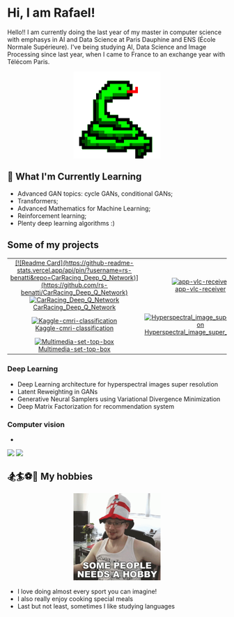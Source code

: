 # Hi, I am Rafael!

Hello!! I am currently doing the last year of my master in computer science with emphasys in AI and Data Science at Paris Dauphine and ENS (École Normale Supérieure). I've being studying AI, Data Science and Image Processing since last year, when I came to France to an exchange year with Télécom Paris. 
<div align="center">  
  <img align="center" alt="GIF" src="https://github.com/rs-benatti/rs-benatti/blob/main/python.gif" width="200" height="200" />
</div>

## 🌱 What I'm Currently Learning
- Advanced GAN topics: cycle GANs, conditional GANs;
- Transformers;
- Advanced Mathematics for Machine Learning;
- Reinforcement learning;
- Plenty deep learning algorithms :)

## Some of my projects

<table>
  <tbody>
    <tr>
      <td align="center">
        <a href="https://github.com/rs-benatti/CarRacing_Deep_Q_Network">
          [![Readme Card](https://github-readme-stats.vercel.app/api/pin/?username=rs-benatti&repo=CarRacing_Deep_Q_Network)](https://github.com/rs-benatti/CarRacing_Deep_Q_Network)
          <img src="https://github-readme-stats.vercel.app/api/pin/?username=rs-benatti&repo=CarRacing_Deep_Q_Network" alt="CarRacing_Deep_Q_Network " />
          <br />
          CarRacing_Deep_Q_Network
        </a>
      </td>
      <td align="center">
        <a href="https://github.com/thalisrocha/app-vlc-receiver">
          <img src="https://github-readme-stats.vercel.app/api/pin/?username=thalisrocha&repo=app-vlc-receiver" alt="app-vlc-receiver" />
          <br />
          app-vlc-receiver
        </a>
      </td>
    </tr>
    <tr>
      <td align="center">
        <a href="https://github.com/thalisrocha/Kaggle-cmri-classification">
          <img src="https://github-readme-stats.vercel.app/api/pin/?username=thalisrocha&repo=Kaggle-cmri-classification" alt="Kaggle-cmri-classification" />
          <br />
          Kaggle-cmri-classification
        </a>
      </td>
      <td align="center">
        <a href="https://github.com/V-kr0pt/Hyperspectral_image_super_resolution">
          <img src="https://github-readme-stats.vercel.app/api/pin/?username=V-kr0pt&repo=Hyperspectral_image_super_resolution" alt="Hyperspectral_image_super_resolution" />
          <br />
          Hyperspectral_image_super_resolution
        </a>
      </td>
    </tr>
    <tr>
      <td align="center">
        <a href="https://github.com/thalisrocha/Multimedia-set-top-box">
          <img src="https://github-readme-stats.vercel.app/api/pin/?username=thalisrocha&repo=Multimedia-set-top-box" alt="Multimedia-set-top-box" />
          <br />
          Multimedia-set-top-box
        </a>
      </td>
      <td></td> <!-- Empty cell to maintain the layout -->
    </tr>
  </tbody>
</table>

### Deep Learning
- Deep Learning architecture for hyperspectral images super resolution
- Latent Reweighting in GANs
- Generative Neural Samplers using Variational Divergence Minimization
- Deep Matrix Factorization for recommendation system

### Computer vision
- 

<div> 
  <a href = "mailto:rafael.benatti@estudante.cear.br"><img src="https://img.shields.io/badge/-Gmail-%23333?style=for-the-badge&logo=gmail&logoColor=white" target="_blank"></a>  
  <a href="https://www.linkedin.com/in/rafaelsbenatti/" target="_blank"><img src="https://img.shields.io/badge/-LinkedIn-%230077B5?style=for-the-badge&logo=linkedin&logoColor=white" target="_blank"></a> 
</div>



## 🏂🏄⚽🏐 My hobbies
<div align="center">  
  <img src="image.png" alt="hobbies" width="200"/>
</div>

- I love doing almost every sport you can imagine!
- I also really enjoy cooking special meals
- Last but not least, sometimes I like studying languages
